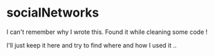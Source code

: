 # socialNetworks

I can't remember why I wrote this. 
Found it while cleaning some code !

I'll just keep it here and try to find where and how I used it ..
